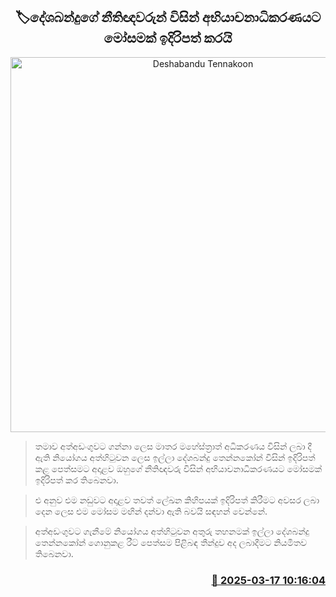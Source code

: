 <p align='center'><b><h2 align='center' title='Deshabandu Tennakoon's Lawyers Submit Motion to Court of Appeal'>🏷දේශබන්දුගේ නීතිඥවරුන් විසින් අභියාචනාධිකරණයට මෝසමක් ඉදිරිපත් කරයි</h2></b></p>
<p align='center'><img src='https://helakuru.sgp1.cdn.digitaloceanspaces.com/esana/images/lib/deshabandu-tennakoon-yi.jpg' width='600' alt='Deshabandu Tennakoon's Lawyers Submit Motion to Court of Appeal'></p>

> තමාව අත්අඩංගුවට ගන්නා ලෙස මාතර මහේස්ත්‍රාත් අධිකරණය විසින් ලබා දී ඇති නියෝගය අත්හිටුවන ලෙස ඉල්ලා දේශබන්දු තෙන්නකෝන් විසින් ඉදිරිපත් කළ පෙත්සමට අදාළව ඔහුගේ නීතිඥවරු විසින් අභියාචනාධිකරණයට මෝසමක් ඉදිරිපත් කර තිබෙනවා.

> එ අනුව එම නඩුවට අදාළව තවත් ලේඛන කිහිපයක් ඉදිරිපත් කිරීමට අවසර ලබා දෙන ලෙස එම මෝසම මඟින් දන්වා ඇති බවයි සඳහන් වෙන්නේ.

> අත්අඩංගුවට ගැනීමේ නියෝගය අත්හිටුවන අතුරු තහනමක් ඉල්ලා දේශබන්දු තෙන්නකෝන් ගොනුකළ රීට් පෙත්සම පිළිබඳ තීන්දුව අද ලබාදීමට නියමිතව තිබෙනවා.



<h3 align='right'><a href='https://www.helakuru.lk/esana/p/108373/'>📅 2025-03-17 10:16:04</a></h3>
